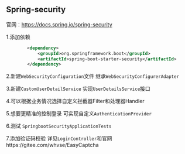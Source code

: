 ## Spring-security

官网：https://docs.spring.io/spring-security

1.添加依赖
```xml
		<dependency>
			<groupId>org.springframework.boot</groupId>
			<artifactId>spring-boot-starter-security</artifactId>
		</dependency>
```
2.新建`WebSecurityConfiguration`文件 继承`WebSecurityConfigurerAdapter`

3.新建`CustomUserDetailService` 实现`UserDetailsService`接口

4.可以根据业务情况选择自定义拦截器Filter和处理器Handler

5.想要更精准的控制登录 可实现自定义`AuthenticationProvider`

6.测试 `SpringbootSecurityApplicationTests`

7.添加验证码校验 详见`LoginController`和官网https://gitee.com/whvse/EasyCaptcha